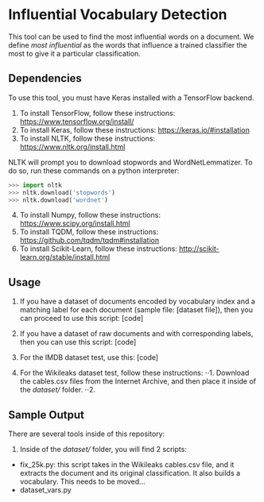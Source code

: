 # Influential Vocabulary Detection
This tool can be used to find the most influential words on a document. We define _most influential_ as the words that influence a trained classifier the most to give it a particular classification.

## Dependencies
To use this tool, you must have Keras installed with a TensorFlow backend.
1. To install TensorFlow, follow these instructions: https://www.tensorflow.org/install/
2. To install Keras, follow these instructions: https://keras.io/#installation
3. To install NLTK, follow these instructions: https://www.nltk.org/install.html 

NLTK will prompt you to download stopwords and WordNetLemmatizer. To do so, run these commands on a python interpreter:
```python
>>> import nltk
>>> nltk.download('stopwords')
>>> nltk.download('wordnet')
```
4. To install Numpy, follow these instructions: https://www.scipy.org/install.html
5. To install TQDM, follow these instructions: https://github.com/tqdm/tqdm#installation
6. To install Scikit-Learn, follow these instructions: http://scikit-learn.org/stable/install.html


## Usage
1. If you have a dataset of documents encoded by vocabulary index and a matching label for each document (sample file: [dataset file]), then you can proceed to use this script:
[code]

2. If you have a dataset of raw documents and with corresponding labels, then you can use this script:
[code]

3. For the IMDB dataset test, use this:
[code]

4. For the Wikileaks dataset test, follow these instructions:
⋅⋅1. Download the cables.csv files from the Internet Archive, and then place it inside of the _dataset/_ folder.
⋅⋅2. 
  

## Sample Output



There are several tools inside of this repository:
1. Inside of the _dataset/_ folder, you will find 2 scripts:
  - fix_25k.py: this script takes in the Wikileaks cables.csv file, and it extracts the document and its original classification. It also builds a vocabulary. This needs to be moved...
  - dataset_vars.py
